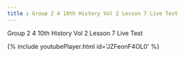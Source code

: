 ```yaml
---
title : Group 2 4 10th History Vol 2 Lesson 7 Live Test
---
```


Group 2 4 10th History Vol 2 Lesson 7 Live Test



{% include youtubePlayer.html id='JZFeonF4OL0' %}
